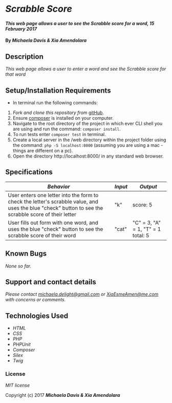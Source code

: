 # _Scrabble Score_

#### _This web page allows a user to see the Scrabble score for a word, 15 February 2017_

#### By _**Michaela Davis & Xia Amendolara**_


## Description

_This web page allows a user to enter a word and see the Scrabble score for that word_

## Setup/Installation Requirements

* In terminal run the following commands:

1. _Fork and clone this repository from_ [gitHub](https://github.com/michaela-davis/php_https://github.com/Michaela-Davis/php_scrabble-score.git).
2. Ensure [composer](https://getcomposer.org/) is installed on your computer.
3. Navigate to the root directory of the project in which ever CLI shell you are using and run the command: `composer install`.
4. To run tests enter `composer test` in terminal.
5. Create a local server in the /web directory within the project folder using the command: `php -S localhost:8000` (assuming you are using a mac - things are different on a pc).
6. Open the directory http://localhost:8000/ in any standard web browser.

## Specifications

|    *Behavior*   |    *Input*    |     *Output*    |
|-----------------|---------------|-----------------|
|User enters one letter into the form to check the letter's scrabble value, and uses the blue "check" button to see the scrabble score of their letter | "k" | score: 5
| User fills out form with one word, and uses the blue "check" button to see the scrabble score of their word  | "cat" |  "C" = 3, "A" = 1, "T" = 1   total: 5 |



## Known Bugs

_None so far._

## Support and contact details

_Please contact michaela.delight@gmail.com or XiaEsmeAmen@me.com with concerns or comments._

## Technologies Used

* _HTML_
* _CSS_
* _PHP_
* _PHPUnit_
* _Composer_
* _Silex_
* _Twig_

### License

*MIT license*

Copyright (c) 2017 **_Michaela Davis & Xia Amendolara_**
